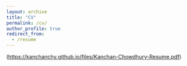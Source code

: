 ```yaml
---
layout: archive
title: "CV"
permalink: /cv/
author_profile: true
redirect_from:
  - /resume
---
```


(https://kanchanchy.github.io/files/Kanchan-Chowdhury-Resume.pdf)
